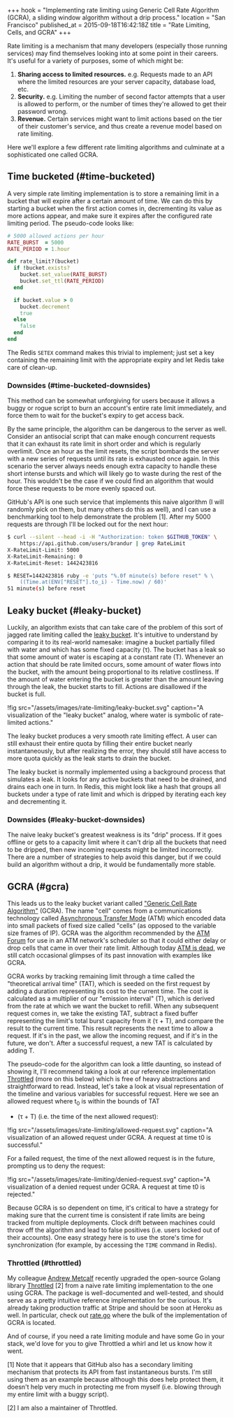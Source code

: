 +++
hook = "Implementing rate limiting using Generic Cell Rate Algorithm (GCRA), a sliding window algorithm without a drip process."
location = "San Francisco"
published_at = 2015-09-18T16:42:18Z
title = "Rate Limiting, Cells, and GCRA"
+++

Rate limiting is a mechanism that many developers (especially those running
services) may find themselves looking into at some point in their careers. It's
useful for a variety of purposes, some of which might be:

1. **Sharing access to limited resources.** e.g. Requests made to an API where
   the limited resources are your server capacity, database load, etc.
2. **Security.** e.g. Limiting the number of second factor attempts that a user
   is allowed to perform, or the number of times they're allowed to get their
   password wrong.
3. **Revenue.** Certain services might want to limit actions based on the tier of
   their customer's service, and thus create a revenue model based on rate
   limiting.

Here we'll explore a few different rate limiting algorithms and culminate at
a sophisticated one called GCRA.

## Time bucketed (#time-bucketed)

A very simple rate limiting implementation is to store a remaining limit in a
bucket that will expire after a certain amount of time. We can do this by
starting a bucket when the first action comes in, decrementing its value as
more actions appear, and make sure it expires after the configured rate
limiting period. The pseudo-code looks like:

``` ruby
# 5000 allowed actions per hour
RATE_BURST  = 5000
RATE_PERIOD = 1.hour

def rate_limit?(bucket)
  if !bucket.exists?
    bucket.set_value(RATE_BURST)
    bucket.set_ttl(RATE_PERIOD)
  end

  if bucket.value > 0
    bucket.decrement
    true
  else
    false
  end
end
```

The Redis `SETEX` command makes this trivial to implement; just set a key
containing the remaining limit with the appropriate expiry and let Redis take
care of clean-up.

### Downsides (#time-bucketed-downsides)

This method can be somewhat unforgiving for users because it allows a buggy or
rogue script to burn an account's entire rate limit immediately, and force them
to wait for the bucket's expiry to get access back.

By the same principle, the algorithm can be dangerous to the server as well.
Consider an antisocial script that can make enough concurrent requests that it
can exhaust its rate limit in short order and which is regularly overlimit.
Once an hour as the limit resets, the script bombards the server with a new
series of requests until its rate is exhausted once again. In this scenario the
server always needs enough extra capacity to handle these short intense bursts
and which will likely go to waste during the rest of the hour. This wouldn't be
the case if we could find an algorithm that would force these requests to be
more evenly spaced out.

GitHub's API is one such service that implements this naive algorithm (I will
randomly pick on them, but many others do this as well), and I can use a
benchmarking tool to help demonstrate the problem [1]. After my 5000 requests
are through I'll be locked out for the next hour:

``` sh
$ curl --silent --head -i -H "Authorization: token $GITHUB_TOKEN" \
    https://api.github.com/users/brandur | grep RateLimit
X-RateLimit-Limit: 5000
X-RateLimit-Remaining: 0
X-RateLimit-Reset: 1442423816

$ RESET=1442423816 ruby -e 'puts "%.0f minute(s) before reset" % \
    ((Time.at(ENV["RESET"].to_i) - Time.now) / 60)'
51 minute(s) before reset
```

## Leaky bucket (#leaky-bucket)

Luckily, an algorithm exists that can take care of the problem of this sort of
jagged rate limiting called the [leaky bucket][leaky-bucket]. It's intuitive to
understand by comparing it to its real-world namesake: imagine a bucket
partially filled with water and which has some fixed capacity (τ). The bucket
has a leak so that some amount of water is escaping at a constant rate (T).
Whenever an action that should be rate limited occurs, some amount of water
flows into the bucket, with the amount being proportional to its relative
costliness. If the amount of water entering the bucket is greater than the
amount leaving through the leak, the bucket starts to fill. Actions are
disallowed if the bucket is full.

!fig src="/assets/images/rate-limiting/leaky-bucket.svg" caption="A visualization of the \"leaky bucket\" analog, where water is symbolic of rate-limited actions."

The leaky bucket produces a very smooth rate limiting effect. A user can still
exhaust their entire quota by filling their entire bucket nearly
instantaneously, but after realizing the error, they should still have access
to more quota quickly as the leak starts to drain the bucket.

The leaky bucket is normally implemented using a background process that
simulates a leak. It looks for any active buckets that need to be drained, and
drains each one in turn. In Redis, this might look like a hash that groups all
buckets under a type of rate limit and which is dripped by iterating each key
and decrementing it.

### Downsides (#leaky-bucket-downsides)

The naive leaky bucket's greatest weakness is its "drip" process. If it goes
offline or gets to a capacity limit where it can't drip all the buckets that
need to be dripped, then new incoming requests might be limited incorrectly.
There are a number of strategies to help avoid this danger, but if we could
build an algorithm without a drip, it would be fundamentally more stable.

## GCRA (#gcra)

This leads us to the leaky bucket variant called ["Generic Cell Rate
Algorithm"][gcra] (GCRA). The name "cell" comes from a communications
technology called [Asynchronous Transfer Mode][atm] (ATM) which encoded data
into small packets of fixed size called "cells" (as opposed to the variable
size frames of IP). GCRA was the algorithm recommended by the [ATM
Forum][atm-forum] for use in an ATM network's scheduler so that it could either
delay or drop cells that came in over their rate limit. Although today [ATM is
dead][atm-dead], we still catch occasional glimpses of its past innovation with
examples like GCRA.

GCRA works by tracking remaining limit through a time called the "theoretical
arrival time" (TAT), which is seeded on the first request by adding a duration
representing its cost to the current time. The cost is calculated as a
multiplier of our "emission interval" (T), which is derived from the rate at
which we want the bucket to refill. When any subsequent request comes in, we
take the existing TAT, subtract a fixed buffer representing the limit's total
burst capacity from it (τ + T), and compare the result to the current time.
This result represents the next time to allow a request. If it's in the past,
we allow the incoming request, and if it's in the future, we don't. After a
successful request, a new TAT is calculated by adding T.

The pseudo-code for the algorithm can look a little daunting, so instead of
showing it, I'll recommend taking a look at our reference implementation
[Throttled](#throttled) (more on this below) which is free of heavy
abstractions and straightforward to read. Instead, let's take a look at visual
representation of the timeline and various variables for successful request.
Here we see an allowed request where t<sub>0</sub> is within the bounds of TAT
- (τ + T) (i.e. the time of the next allowed request):

!fig src="/assets/images/rate-limiting/allowed-request.svg" caption="A visualization of an allowed request under GCRA. A request at time t0 is successful."

For a failed request, the time of the next allowed request is in the future,
prompting us to deny the request:

!fig src="/assets/images/rate-limiting/denied-request.svg" caption="A visualization of a denied request under GCRA. A request at time t0 is rejected."

Because GCRA is so dependent on time, it's critical to have a strategy for
making sure that the current time is consistent if rate limits are being
tracked from multiple deployments. Clock drift between machines could throw off
the algorithm and lead to false positives (i.e. users locked out of their
accounts). One easy strategy here is to use the store's time for
synchronization (for example, by accessing the `TIME` command in Redis).

### Throttled (#throttled)

My colleague [Andrew Metcalf][andrew-metcalf] recently upgraded the open-source
Golang library [Throttled][throttled] [2] from a naive rate limiting
implementation to the one using GCRA. The package is well-documented and
well-tested, and should serve as a pretty intuitive reference implementation
for the curious. It's already taking production traffic at Stripe and should be
soon at Heroku as well. In particular, check out [rate.go][throttled-rate]
where the bulk of the implementation of GCRA is located.

And of course, if you need a rate limiting module and have some Go in your
stack, we'd love for you to give Throttled a whirl and let us know how it went.

[andrew-metcalf]: https://github.com/metcalf
[atm]: https://en.wikipedia.org/wiki/Asynchronous_Transfer_Mode
[atm-dead]: http://technologyinside.com/2007/01/31/part-1-the-demise-of-atm…/
[atm-forum]: https://en.wikipedia.org/wiki/ATM_Forum
[boom]: https://github.com/rakyll/boom
[gcra]: https://en.wikipedia.org/wiki/Generic_cell_rate_algorithm
[leaky-bucket]: https://en.wikipedia.org/wiki/Leaky_bucket
[throttled]: https://github.com/throttled/throttled
[throttled-rate]: https://github.com/throttled/throttled/blob/ef1aa857b069ed60f6f859f8b16350e5b7c8ec96/rate.go#L155-L239

[1] Note that it appears that GitHub also has a secondary limiting mechanism
    that protects its API from fast instantaneous bursts. I'm still using them
    as an example because although this does help protect them, it doesn't help
    very much in protecting me from myself (i.e. blowing through my entire
    limit with a buggy script).

[2] I am also a maintainer of Throttled.
